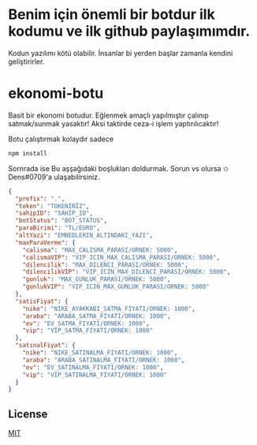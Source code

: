 # Benim için önemli bir botdur ilk kodumu ve ilk github paylaşımımdır.
Kodun yazılımı kötü olabilir. İnsanlar bi yerden başlar zamanla kendini geliştirirler.

# ekonomi-botu
Basit bir ekonomi botudur. Eğlenmek amaçlı yapılmıştır çalınıp satmak/sunmak yasaktır!
Aksi taktirde ceza-i işlem yaptırılıcaktır!

Botu çalıştırmak kolaydır sadece 
```bash
npm install
```
Sornrada ise Bu aşşağıdaki boşlukları doldurmak. Sorun vs olursa ✩ Dens#0709'a ulaşabilirsiniz.
```json
{
  "prefix": ".",
  "token": "TOKENİNİZ",
  "sahipID": "SAHİP_ID",
  "botStatus": "BOT_STATUS",
  "paraBirimi": "TL/EURO",
  "altYazi": "EMBEDLERIN_ALTINDAKI_YAZI",
  "maxParaVerme": {
    "calisma": "MAX_CALISMA_PARASI/ORNEK: 5000",
    "calismaVIP": "VIP_ICIN_MAX_CALISMA_PARASI/ORNEK: 5000",
    "dilencilik": "MAX_DILENCI_PARASI/ORNEK: 5000",
    "dilencilikVIP": "VIP_ICIN_MAX_DILENCI_PARASI/ORNEK: 5000",
    "gunluk": "MAX_GUNLUK_PARASI/ORNEK: 5000",
    "gunlukVIP": "VIP_ICIN_MAX_GUNLUK_PARASI/ORNEK: 5000"
  },
  "satisFiyat": {
    "nike": "NIKE_AYAKKABI_SATMA_FIYATI/ORNEK: 1000",
    "araba": "ARABA_SATMA_FIYATI/ORNEK: 1000",
    "ev": "EV_SATMA_FIYATI/ORNEK: 1000",
    "vip": "VIP_SATMA_FIYATI/ORNEK: 1000"
  },
  "satınalFiyat": {
    "nike": "NIKE_SATINALMA_FIYATI/ORNEK: 1000",
    "araba": "ARABA_SATINALMA_FIYATI/ORNEK: 1000",
    "ev": "EV_SATINALMA_FIYATI/ORNEK: 1000",
    "vip": "VIP_SATINALMA_FIYATI/ORNEK: 1000"
  }
}
```

## License
[MIT](https://choosealicense.com/licenses/mit/)
